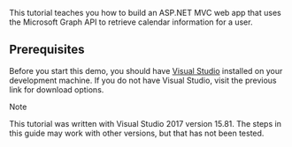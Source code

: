 <!-- markdownlint-disable MD002 MD041 -->

This tutorial teaches you how to build an ASP.NET MVC web app that uses the Microsoft Graph API to retrieve calendar information for a user.

## Prerequisites

Before you start this demo, you should have [Visual Studio](https://visualstudio.microsoft.com/vs/) installed on your development machine. If you do not have Visual Studio, visit the previous link for download options.

> [!NOTE]
> This tutorial was written with Visual Studio 2017 version 15.81. The steps in this guide may work with other versions, but that has not been tested.